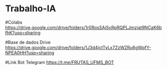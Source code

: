 # Trabalho-IA


#Colabs
https://drive.google.com/drive/folders/1r0RosSAjSvRpRQPLJmzjat9NCaK6bfhK?usp=sharing


#Base de dados Drive
https://drive.google.com/drive/folders/1J3d4jctTyLx7ZzWZRu6gWpfY-NPEA0HH?usp=sharing


#Link Bot Telegram https://t.me/FRUTAS_UFMS_BOT
